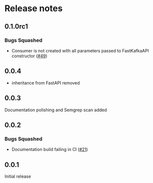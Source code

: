 # Release notes

<!-- do not remove -->

## 0.1.0rc1


### Bugs Squashed

- Consumer is not created with all parameters passed to FastKafkaAPI constructor ([#49](https://github.com/airtai/fastkafka/issues/49))


## 0.0.4

- inheritance from FastAPI removed


## 0.0.3

Documentation polishing and Semgrep scan added


## 0.0.2


### Bugs Squashed

- Documentation build failing in CI ([#21](https://github.com/airtai/fast-kafka-api/issues/21))


## 0.0.1

Initial release
